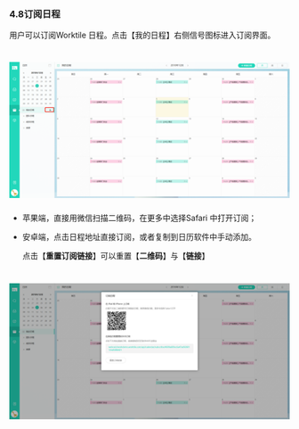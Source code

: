 ### 4.8订阅日程

用户可以订阅Worktile 日程。点击【我的日程】右侧信号图标进入订阅界面。

# ![](/assets/4.8订阅日程.png)

* 苹果端，直接用微信扫描二维码，在更多中选择Safari 中打开订阅；

* 安卓端，点击日程地址直接订阅，或者复制到日历软件中手动添加。

  点击【**重置订阅链接**】可以重置【**二维码**】与【**链接**】

# ![](/assets/4.8订阅日程2.png)
